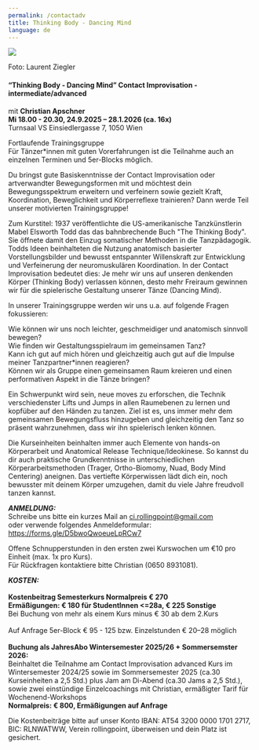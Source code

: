 ```yaml
---
permalink: /contactadv
title: Thinking Body - Dancing Mind
language: de
---
```

![](/assets/uploads/lsz_5410-3.jpg)

Foto: Laurent Ziegler

#### **“Thinking Body - Dancing Mind” Contact Improvisation - intermediate/advanced**

mit **Christian Apschner**\
**Mi 18.00 - 20.30, 24.9.2025 – 28.1.2026 (ca. 16x)**\
Turnsaal VS Einsiedlergasse 7, 1050 Wien

Fortlaufende Trainingsgruppe\
Für Tänzer*innen mit guten Vorerfahrungen ist die Teilnahme auch an einzelnen Terminen und 5er-Blocks möglich.

Du bringst gute Basiskenntnisse der Contact Improvisation oder artverwandter Bewegungsformen mit und möchtest dein Bewegungsspektrum erweitern und verfeinern sowie gezielt Kraft, Koordination, Beweglichkeit und Körperreflexe trainieren? Dann werde Teil unserer motivierten Trainingsgruppe! 

Zum Kurstitel: 1937 veröffentlichte die US-amerikanische Tanzkünstlerin Mabel Elsworth Todd das das bahnbrechende Buch "The Thinking Body". Sie öffnete damit den Einzug somatischer Methoden in die Tanzpädagogik. Todds Ideen beinhalteten die Nutzung anatomisch basierter Vorstellungsbilder und bewusst entspannter Willenskraft zur Entwicklung und Verfeinerung der neuromuskulären Koordination. In der Contact Improvisation bedeutet dies: Je mehr wir uns auf unseren denkenden Körper (Thinking  Body) verlassen können, desto mehr Freiraum gewinnen wir für die spielerische Gestaltung unserer Tänze (Dancing Mind).

In unserer Trainingsgruppe werden wir uns u.a. auf folgende Fragen fokussieren:

Wie können wir uns noch leichter, geschmeidiger und anatomisch sinnvoll bewegen?\
Wie finden wir Gestaltungsspielraum im gemeinsamen Tanz?\
Kann ich gut auf mich hören und gleichzeitig auch gut auf die Impulse meiner Tanzpartner*innen reagieren?\
Können wir als Gruppe einen gemeinsamen Raum kreieren und einen performativen Aspekt in die Tänze bringen?

Ein Schwerpunkt wird sein, neue moves zu erforschen, die Technik verschiedenster Lifts und Jumps in allen Raumebenen zu lernen und kopfüber auf den Händen zu tanzen. Ziel ist es, uns immer mehr dem gemeinsamen Bewegungsfluss hinzugeben und gleichzeitig den Tanz so präsent wahrzunehmen, dass wir ihn spielerisch lenken können.

Die Kurseinheiten beinhalten immer auch Elemente von hands-on Körperarbeit und Anatomical Release Technique/Ideokinese.  So kannst du dir auch praktische Grundkenntnisse in unterschiedlichen Körperarbeitsmethoden (Trager, Ortho-Biomomy, Nuad, Body Mind Centering) aneignen. Das vertiefte Körperwissen lädt dich ein, noch bewusster mit deinem Körper umzugehen, damit du viele Jahre freudvoll tanzen kannst.

***ANMELDUNG:***\
Schreibe uns bitte ein kurzes Mail an ci.rollingpoint@gmail.com\
oder verwende folgendes Anmeldeformular: <https://forms.gle/D5bwoQwoeueLpRCw7>

Offene Schnupperstunden in den ersten zwei Kurswochen um €10 pro Einheit (max. 1x pro Kurs).\
Für Rückfragen kontaktiere bitte Christian (0650 8931081).

***KOSTEN:***\
\
**Kostenbeitrag Semesterkurs Normalpreis € 270**\
**Ermäßigungen: € 180 für StudentInnen <=28a, € 225 Sonstige**\
Bei Buchung von mehr als einem Kurs minus € 30 ab dem 2.Kurs\
\
Auf Anfrage 5﻿er-Block € 95 - 125 bzw. Einzelstunden € 20–28 möglich\
\
**Buchung als JahresAbo Wintersemester 2025/26 + Sommersemster 2026:**\
Beinhaltet die Teilnahme am Contact Improvisation advanced Kurs im Wintersemester 2024/25 sowie im Sommersemester 2025 (ca.30 Kurseinheiten a 2,5 Std.) plus Jam am Di-Abend (ca.30 Jams a 2,5 Std.),  sowie zwei einstündige Einzelcoachings mit Christian, ermäßigter Tarif für Wochenend-Workshops \
**Normalpreis: € 800, Ermäßigungen auf Anfrage**

Die Kostenbeiträge bitte auf unser Konto IBAN: AT54 3200 0000 1701 2717, BIC: RLNWATWW, Verein rollingpoint, überweisen und dein Platz ist gesichert.